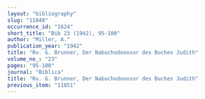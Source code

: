 ```yaml
---
layout: "bibliography"
slug: "11848"
occurrence_id: "1624"
short_title: "Bib 23 (1942), 95-100"
author: "Miller, A."
publication_year: "1942"
title: "Rv. G. Brunner, Der Nabuchodonosor des Buches Judith"
volume_no_: "23"
pages: "95-100"
journal: "Biblica"
title: "Rv. G. Brunner, Der Nabuchodonosor des Buches Judith"
previous_item: "11851"
---
```

